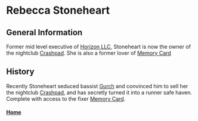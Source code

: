 # Rebecca Stoneheart

## General Information
Former mid level executive of [Horizon LLC](../Corporations/HorizonLLC.md), Stoneheart is now the owner of the nightclub [Crashpad](../Locations/Crashpad). She is also a former lover of [Memory Card](../Characters/MemoryCard.md)

## History
Recently Stoneheart seduced bassist [Gurch](Gurch.md) and convinced him to sell her the nightclub [Crashpad](../Locations/Crashpad), and has secretly turned it into a runner safe haven. Complete with access to the fixer [Memory Card](../Characters/MemoryCard.md).

#### [Home](Contacts.md)